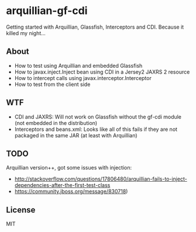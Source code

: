 # arquillian-gf-cdi

Getting started with Arquillian, Glassfish, Interceptors and CDI. Because it killed my night...

## About

- How to test using Arquillian and embedded Glassfish
- How to javax.inject.Inject bean using CDI in a Jersey2 JAXRS 2 resource
- How to intercept calls using javax.interceptor.Interceptor
- How to test from the client side

## WTF

- CDI and JAXRS: Will not work on Glassfish without the gf-cdi module (not embedded in the distribution)
- Interceptors and beans.xml: Looks like all of this fails if they are not packaged in the same JAR (at least with Arquillian)

## TODO

Arquillian version++, got some issues with injection:

- http://stackoverflow.com/questions/17806480/arquillian-fails-to-inject-dependencies-after-the-first-test-class
- https://community.jboss.org/message/830718)

## License

MIT